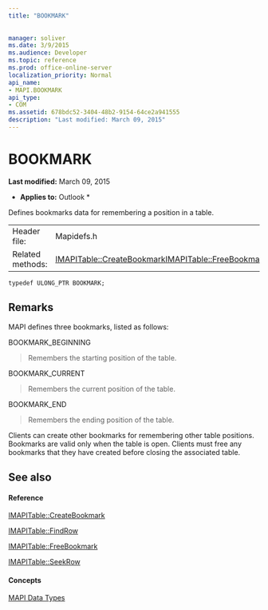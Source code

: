 ```yaml
---
title: "BOOKMARK"
 
 
manager: soliver
ms.date: 3/9/2015
ms.audience: Developer
ms.topic: reference
ms.prod: office-online-server
localization_priority: Normal
api_name:
- MAPI.BOOKMARK
api_type:
- COM
ms.assetid: 678bdc52-3404-48b2-9154-64ce2a941555
description: "Last modified: March 09, 2015"
---
```


# BOOKMARK

 **Last modified:** March 09, 2015 
  
 * **Applies to:** Outlook * 
  
Defines bookmarks data for remembering a position in a table. 
  
|||
|:-----|:-----|
|Header file:  <br/> |Mapidefs.h  <br/> |
|Related methods:  <br/> |[IMAPITable::CreateBookmark](imapitable-createbookmark.md)[IMAPITable::FreeBookmark](imapitable-freebookmark.md) <br/> |
   
```
typedef ULONG_PTR BOOKMARK;
```

## Remarks

MAPI defines three bookmarks, listed as follows:
  
BOOKMARK_BEGINNING 
  
> Remembers the starting position of the table. 
    
BOOKMARK_CURRENT 
  
> Remembers the current position of the table.
    
BOOKMARK_END 
  
> Remembers the ending position of the table.
    
Clients can create other bookmarks for remembering other table positions. Bookmarks are valid only when the table is open. Clients must free any bookmarks that they have created before closing the associated table. 
  
## See also

#### Reference

[IMAPITable::CreateBookmark](imapitable-createbookmark.md)
  
[IMAPITable::FindRow](imapitable-findrow.md)
  
[IMAPITable::FreeBookmark](imapitable-freebookmark.md)
  
[IMAPITable::SeekRow](imapitable-seekrow.md)
#### Concepts

[MAPI Data Types](mapi-data-types.md)

